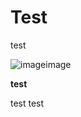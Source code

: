 # Test
test

![imageimage](https://github.com/YeungLy/Test/blob/master/image.png?raw=true)


**test**

test
test


